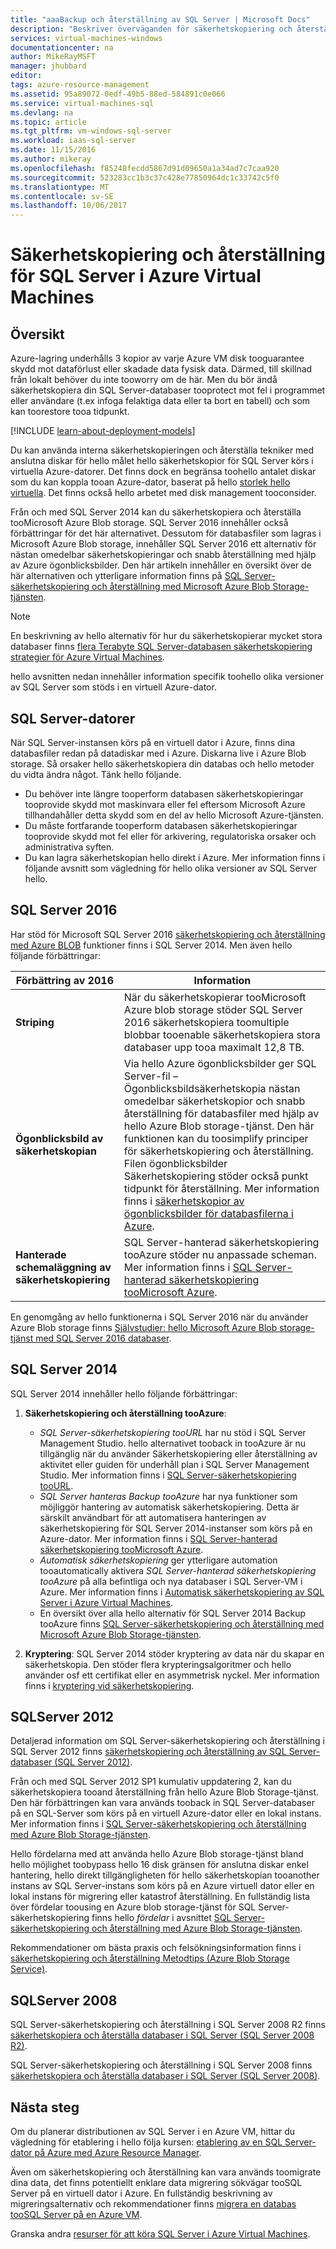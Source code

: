 ```yaml
---
title: "aaaBackup och återställning av SQL Server | Microsoft Docs"
description: "Beskriver överväganden för säkerhetskopiering och återställning för SQL Server-databaser som körs på Azure Virtual Machines."
services: virtual-machines-windows
documentationcenter: na
author: MikeRayMSFT
manager: jhubbard
editor: 
tags: azure-resource-management
ms.assetid: 95a89072-0edf-49b5-88ed-584891c0e066
ms.service: virtual-machines-sql
ms.devlang: na
ms.topic: article
ms.tgt_pltfrm: vm-windows-sql-server
ms.workload: iaas-sql-server
ms.date: 11/15/2016
ms.author: mikeray
ms.openlocfilehash: f85248fecdd5867d91d09650a1a34ad7c7caa920
ms.sourcegitcommit: 523283cc1b3c37c428e77850964dc1c33742c5f0
ms.translationtype: MT
ms.contentlocale: sv-SE
ms.lasthandoff: 10/06/2017
---
```

# <a name="backup-and-restore-for-sql-server-in-azure-virtual-machines"></a>Säkerhetskopiering och återställning för SQL Server i Azure Virtual Machines
## <a name="overview"></a>Översikt
Azure-lagring underhålls 3 kopior av varje Azure VM disk tooguarantee skydd mot dataförlust eller skadade data fysisk data. Därmed, till skillnad från lokalt behöver du inte tooworry om de här. Men du bör ändå säkerhetskopiera din SQL Server-databaser tooprotect mot fel i programmet eller användare (t.ex infoga felaktiga data eller ta bort en tabell) och som kan toorestore tooa tidpunkt.

[!INCLUDE [learn-about-deployment-models](../../../../includes/learn-about-deployment-models-both-include.md)]

Du kan använda interna säkerhetskopieringen och återställa tekniker med anslutna diskar för hello målet hello säkerhetskopior för SQL Server körs i virtuella Azure-datorer. Det finns dock en begränsa toohello antalet diskar som du kan koppla tooan Azure-dator, baserat på hello [storlek hello virtuella](../sizes.md?toc=%2fazure%2fvirtual-machines%2fwindows%2ftoc.json). Det finns också hello arbetet med disk management tooconsider.

Från och med SQL Server 2014 kan du säkerhetskopiera och återställa tooMicrosoft Azure Blob storage. SQL Server 2016 innehåller också förbättringar för det här alternativet. Dessutom för databasfiler som lagras i Microsoft Azure Blob storage, innehåller SQL Server 2016 ett alternativ för nästan omedelbar säkerhetskopieringar och snabb återställning med hjälp av Azure ögonblicksbilder. Den här artikeln innehåller en översikt över de här alternativen och ytterligare information finns på [SQL Server-säkerhetskopiering och återställning med Microsoft Azure Blob Storage-tjänsten](https://msdn.microsoft.com/library/jj919148.aspx).

> [!NOTE]
> En beskrivning av hello alternativ för hur du säkerhetskopierar mycket stora databaser finns [flera Terabyte SQL Server-databasen säkerhetskopiering strategier för Azure Virtual Machines](http://blogs.msdn.com/b/igorpag/archive/2015/07/28/multi-terabyte-sql-server-database-backup-strategies-for-azure-virtual-machines.aspx).
> 
> 

hello avsnitten nedan innehåller information specifik toohello olika versioner av SQL Server som stöds i en virtuell Azure-dator.

## <a name="sql-server-virtual-machines"></a>SQL Server-datorer
När SQL Server-instansen körs på en virtuell dator i Azure, finns dina databasfiler redan på datadiskar med i Azure. Diskarna live i Azure Blob storage. Så orsaker hello säkerhetskopiera din databas och hello metoder du vidta ändra något. Tänk hello följande. 

* Du behöver inte längre tooperform databasen säkerhetskopieringar tooprovide skydd mot maskinvara eller fel eftersom Microsoft Azure tillhandahåller detta skydd som en del av hello Microsoft Azure-tjänsten.
* Du måste fortfarande tooperform databasen säkerhetskopieringar tooprovide skydd mot fel eller för arkivering, regulatoriska orsaker och administrativa syften.
* Du kan lagra säkerhetskopian hello direkt i Azure. Mer information finns i följande avsnitt som vägledning för hello olika versioner av SQL Server hello.

## <a name="sql-server-2016"></a>SQL Server 2016
Har stöd för Microsoft SQL Server 2016 [säkerhetskopiering och återställning med Azure BLOB](https://msdn.microsoft.com/library/jj919148.aspx) funktioner finns i SQL Server 2014. Men även hello följande förbättringar:

| Förbättring av 2016 | Information |
| --- | --- |
| **Striping** |När du säkerhetskopierar tooMicrosoft Azure blob storage stöder SQL Server 2016 säkerhetskopiera toomultiple blobbar tooenable säkerhetskopiera stora databaser upp tooa maximalt 12,8 TB. |
| **Ögonblicksbild av säkerhetskopian** |Via hello Azure ögonblicksbilder ger SQL Server-fil – Ögonblicksbildsäkerhetskopia nästan omedelbar säkerhetskopior och snabb återställning för databasfiler med hjälp av hello Azure Blob storage-tjänst. Den här funktionen kan du toosimplify principer för säkerhetskopiering och återställning. Filen ögonblicksbilder Säkerhetskopiering stöder också punkt tidpunkt för återställning. Mer information finns i [säkerhetskopior av ögonblicksbilder för databasfilerna i Azure](https://msdn.microsoft.com/library/mt169363%28v=sql.130%29.aspx). |
| **Hanterade schemaläggning av säkerhetskopiering** |SQL Server-hanterad säkerhetskopiering tooAzure stöder nu anpassade scheman. Mer information finns i [SQL Server-hanterad säkerhetskopiering tooMicrosoft Azure](https://msdn.microsoft.com/library/dn449496.aspx). |

En genomgång av hello funktionerna i SQL Server 2016 när du använder Azure Blob storage finns [Självstudier: hello Microsoft Azure Blob storage-tjänst med SQL Server 2016 databaser](https://msdn.microsoft.com/library/dn466438.aspx).

## <a name="sql-server-2014"></a>SQL Server 2014
SQL Server 2014 innehåller hello följande förbättringar:

1. **Säkerhetskopiering och återställning tooAzure**:
   
   * *SQL Server-säkerhetskopiering tooURL* har nu stöd i SQL Server Management Studio. hello alternativet tooback in tooAzure är nu tillgänglig när du använder Säkerhetskopiering eller återställning av aktivitet eller guiden för underhåll plan i SQL Server Management Studio. Mer information finns i [SQL Server-säkerhetskopiering tooURL](https://msdn.microsoft.com/library/jj919148%28v=sql.120%29.aspx).
   * *SQL Server hanteras Backup tooAzure* har nya funktioner som möjliggör hantering av automatisk säkerhetskopiering. Detta är särskilt användbart för att automatisera hanteringen av säkerhetskopiering för SQL Server 2014-instanser som körs på en Azure-dator. Mer information finns i [SQL Server-hanterad säkerhetskopiering tooMicrosoft Azure](https://msdn.microsoft.com/library/dn449496%28v=sql.120%29.aspx).
   * *Automatisk säkerhetskopiering* ger ytterligare automation tooautomatically aktivera *SQL Server-hanterad säkerhetskopiering tooAzure* på alla befintliga och nya databaser i SQL Server-VM i Azure. Mer information finns i [Automatisk säkerhetskopiering av SQL Server i Azure Virtual Machines](virtual-machines-windows-sql-automated-backup.md).
   * En översikt över alla hello alternativ för SQL Server 2014 Backup tooAzure finns [SQL Server-säkerhetskopiering och återställning med Microsoft Azure Blob Storage-tjänsten](https://msdn.microsoft.com/library/jj919148%28v=sql.120%29.aspx).
2. **Kryptering**: SQL Server 2014 stöder kryptering av data när du skapar en säkerhetskopia. Den stöder flera krypteringsalgoritmer och hello använder osf ett certifikat eller en asymmetrisk nyckel. Mer information finns i [kryptering vid säkerhetskopiering](https://msdn.microsoft.com/library/dn449489%28v=sql.120%29.aspx).

## <a name="sql-server-2012"></a>SQLServer 2012
Detaljerad information om SQL Server-säkerhetskopiering och återställning i SQL Server 2012 finns [säkerhetskopiering och återställning av SQL Server-databaser (SQL Server 2012)](https://msdn.microsoft.com/library/ms187048%28v=sql.110%29.aspx).

Från och med SQL Server 2012 SP1 kumulativ uppdatering 2, kan du säkerhetskopiera tooand återställning från hello Azure Blob Storage-tjänst. Den här förbättringen kan vara används tooback in SQL Server-databaser på en SQL-Server som körs på en virtuell Azure-dator eller en lokal instans. Mer information finns i [SQL Server-säkerhetskopiering och återställning med Azure Blob Storage-tjänsten](https://msdn.microsoft.com/library/jj919148%28v=sql.110%29.aspx).

Hello fördelarna med att använda hello Azure Blob storage-tjänst bland hello möjlighet toobypass hello 16 disk gränsen för anslutna diskar enkel hantering, hello direkt tillgängligheten för hello säkerhetskopian tooanother instans av SQL Server-instans som körs på en Azure virtuell dator eller en lokal instans för migrering eller katastrof återställning. En fullständig lista över fördelar toousing en Azure blob storage-tjänst för SQL Server-säkerhetskopiering finns hello *fördelar* i avsnittet [SQL Server-säkerhetskopiering och återställning med Azure Blob Storage-tjänsten](https://msdn.microsoft.com/library/jj919148%28v=sql.110%29.aspx).

Rekommendationer om bästa praxis och felsökningsinformation finns i [säkerhetskopiering och återställning Metodtips (Azure Blob Storage Service)](https://msdn.microsoft.com/library/jj919149%28v=sql.110%29.aspx).

## <a name="sql-server-2008"></a>SQLServer 2008
SQL Server-säkerhetskopiering och återställning i SQL Server 2008 R2 finns [säkerhetskopiera och återställa databaser i SQL Server (SQL Server 2008 R2)](https://msdn.microsoft.com/library/ms187048%28v=sql.105%29.aspx).

SQL Server-säkerhetskopiering och återställning i SQL Server 2008 finns [säkerhetskopiera och återställa databaser i SQL Server (SQL Server 2008)](https://msdn.microsoft.com/library/ms187048%28v=sql.100%29.aspx).

## <a name="next-steps"></a>Nästa steg
Om du planerar distributionen av SQL Server i en Azure VM, hittar du vägledning för etablering i hello följa kursen: [etablering av en SQL Server-dator på Azure med Azure Resource Manager](virtual-machines-windows-portal-sql-server-provision.md).

Även om säkerhetskopiering och återställning kan vara används toomigrate dina data, det finns potentiellt enklare data migrering sökvägar tooSQL Server på en virtuell dator i Azure. En fullständig beskrivning av migreringsalternativ och rekommendationer finns [migrera en databas tooSQL Server på en Azure VM](virtual-machines-windows-migrate-sql.md).

Granska andra [resurser för att köra SQL Server i Azure Virtual Machines](virtual-machines-windows-sql-server-iaas-overview.md).

